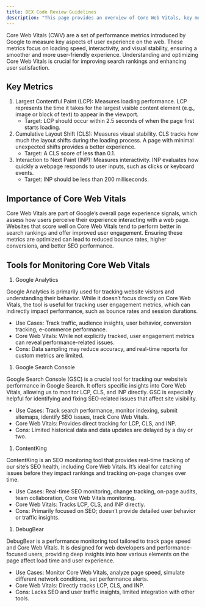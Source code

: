 ```yaml
---
title: DEX Code Review Guidelines
description: "This page provides an overview of Core Web Vitals, key metrics for optimizing website performance and user experience, and introduces various tools for monitoring and improving these metrics, including Google Analytics, Google Search Console, ContentKing, and DebugBear."
---
```


Core Web Vitals (CWV) are a set of performance metrics introduced by Google to measure key aspects of user experience on the web. These metrics focus on loading speed, interactivity, and visual stability, ensuring a smoother and more user-friendly experience. Understanding and optimizing Core Web Vitals is crucial for improving search rankings and enhancing user satisfaction.

## Key Metrics

1. Largest Contentful Paint (LCP): Measures loading performance. LCP represents the time it takes for the largest visible content element (e.g., image or block of text) to appear in the viewport. 
	* Target: LCP should occur within 2.5 seconds of when the page first starts loading.
2. Cumulative Layout Shift (CLS): Measures visual stability. CLS tracks how much the layout shifts during the loading process. A page with minimal unexpected shifts provides a better experience.
	* Target: A CLS score of less than 0.1.
3. Interaction to Next Paint (INP): Measures interactivity. INP evaluates how quickly a webpage responds to user inputs, such as clicks or keyboard events.
	* Target: INP should be less than 200 milliseconds.

## Importance of Core Web Vitals

Core Web Vitals are part of Google’s overall page experience signals, which assess how users perceive their experience interacting with a web page. Websites that score well on Core Web Vitals tend to perform better in search rankings and offer improved user engagement. Ensuring these metrics are optimized can lead to reduced bounce rates, higher conversions, and better SEO performance.

## Tools for Monitoring Core Web Vitals

1. Google Analytics

Google Analytics is primarily used for tracking website visitors and understanding their behavior. While it doesn’t focus directly on Core Web Vitals, the tool is useful for tracking user engagement metrics, which can indirectly impact performance, such as bounce rates and session durations.
- Use Cases: Track traffic, audience insights, user behavior, conversion tracking, e-commerce performance.
- Core Web Vitals: While not explicitly tracked, user engagement metrics can reveal performance-related issues.
- Cons: Data sampling may reduce accuracy, and real-time reports for custom metrics are limited.

1. Google Search Console

Google Search Console (GSC) is a crucial tool for tracking our website’s performance in Google Search. It offers specific insights into Core Web Vitals, allowing us to monitor LCP, CLS, and INP directly. GSC is especially helpful for identifying and fixing SEO-related issues that affect site visibility.
- Use Cases: Track search performance, monitor indexing, submit sitemaps, identify SEO issues, track Core Web Vitals.
- Core Web Vitals: Provides direct tracking for LCP, CLS, and INP.
- Cons: Limited historical data and data updates are delayed by a day or two.

1. ContentKing

ContentKing is an SEO monitoring tool that provides real-time tracking of our site’s SEO health, including Core Web Vitals. It’s ideal for catching issues before they impact rankings and tracking on-page changes over time.
- Use Cases: Real-time SEO monitoring, change tracking, on-page audits, team collaboration, Core Web Vitals monitoring.
- Core Web Vitals: Tracks LCP, CLS, and INP directly.
- Cons: Primarily focused on SEO; doesn’t provide detailed user behavior or traffic insights.

1. DebugBear

DebugBear is a performance monitoring tool tailored to track page speed and Core Web Vitals. It is designed for web developers and performance-focused users, providing deep insights into how various elements on the page affect load time and user experience.
- Use Cases: Monitor Core Web Vitals, analyze page speed, simulate different network conditions, set performance alerts.
- Core Web Vitals: Directly tracks LCP, CLS, and INP.
- Cons: Lacks SEO and user traffic insights, limited integration with other tools.
